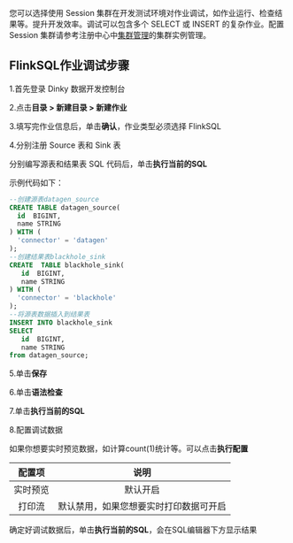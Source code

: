 您可以选择使用 Session 集群在开发测试环境对作业调试，如作业运行、检查结果等。提升开发效率。调试可以包含多个 SELECT 或 INSERT 的复杂作业。配置 Session 集群请参考注册中心中[集群管理](docs/zh-CN/administrator-guide/registerCenter/cluster_manage.md)的集群实例管理。

## FlinkSQL作业调试步骤

1.首先登录 Dinky 数据开发控制台

2.点击**目录 > 新建目录 > 新建作业**

3.填写完作业信息后，单击**确认**，作业类型必须选择 FlinkSQL

4.分别注册 Source 表和 Sink 表

分别编写源表和结果表 SQL 代码后，单击**执行当前的SQL**

示例代码如下：

```sql
--创建源表datagen_source
CREATE TABLE datagen_source(
  id  BIGINT,
  name STRING
) WITH (
  'connector' = 'datagen'
);
--创建结果表blackhole_sink
CREATE  TABLE blackhole_sink(
   id  BIGINT,
   name STRING
) WITH (
  'connector' = 'blackhole'
);
--将源表数据插入到结果表
INSERT INTO blackhole_sink
SELECT
   id  BIGINT,
   name STRING
from datagen_source;
```

5.单击**保存**

6.单击**语法检查**

7.单击**执行当前的SQL**

8.配置调试数据

如果你想要实时预览数据，如计算count(1)统计等。可以点击**执行配置**

|  配置项  |                  说明                  |
| :------: | :------------------------------------: |
| 实时预览 |                默认开启                |
|  打印流  | 默认禁用，如果您想要实时打印数据可开启 |

确定好调试数据后，单击**执行当前的SQL**，会在SQL编辑器下方显示结果

